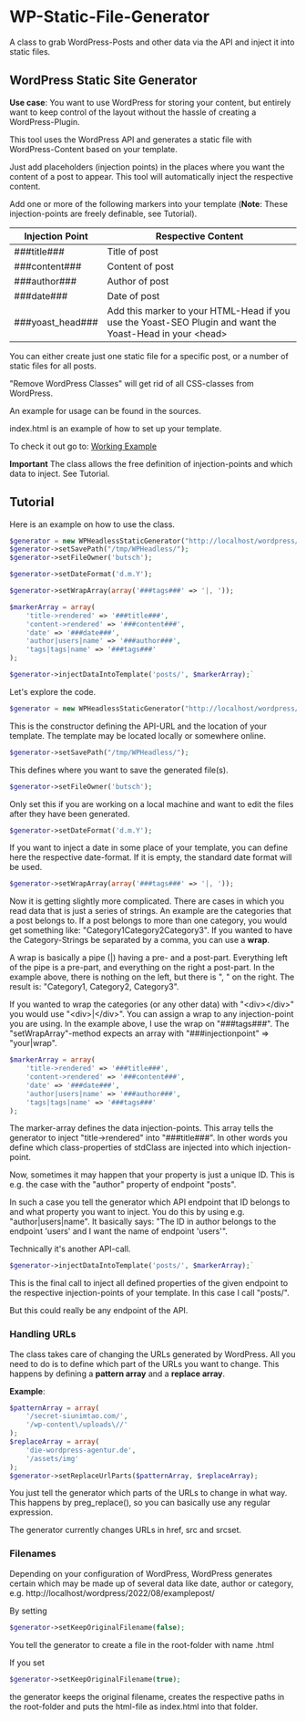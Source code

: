# WP-Static-File-Generator
A class to grab WordPress-Posts and other data via the API and inject it into static files.

## WordPress Static Site Generator

**Use case**: You want to use WordPress for storing your content, but entirely want to keep control of the layout without the hassle of creating a WordPress-Plugin.

This tool uses the WordPress API and generates a static file with WordPress-Content based on your template.

Just add placeholders (injection points) in the places where you want the content of a post to appear. This tool will automatically inject the respective content.

Add one or more of the following markers into your template (**Note**: These injection-points are freely definable, see Tutorial).

| Injection Point | Respective Content |
| --- | --- |
| ###title### | Title of post |
| ###content### | Content of post |
| ###author### | Author of post |
| ###date### | Date of post |
| ###yoast_head### | Add this marker to your HTML-Head if you use the Yoast-SEO Plugin and want the Yoast-Head in your &lt;head&gt; |

You can either create just one static file for a specific post, or a number of static files for all posts.

"Remove WordPress Classes" will get rid of all CSS-classes from WordPress.

An example for usage can be found in the sources.

index.html is an example of how to set up your template.

To check it out go to: [Working Example](https://wp-static-file-generator.die-wordpress-agentur.de/index.html)

**Important**
The class allows the free definition of injection-points and which data to inject. See Tutorial.

## Tutorial
Here is an example on how to use the class.

```php
$generator = new WPHeadlessStaticGenerator("http://localhost/wordpress/index.php/wp-json/wp/v2", "/tmp/WPHeadless/article_template2.html");
$generator->setSavePath("/tmp/WPHeadless/");
$generator->setFileOwner('butsch');

$generator->setDateFormat('d.m.Y');

$generator->setWrapArray(array('###tags###' => '|, '));

$markerArray = array(
    'title->rendered' => '###title###', 
    'content->rendered' => '###content###',
    'date' => '###date###',
    'author|users|name' => '###author###',
    'tags|tags|name' => '###tags###'
);

$generator->injectDataIntoTemplate('posts/', $markerArray);`
```

Let's explore the code.

```php 
$generator = new WPHeadlessStaticGenerator("http://localhost/wordpress/index.php/wp-json/wp/v2", "/tmp/WPHeadless/article_template2.html");`
```
This is the constructor defining the API-URL and the location of your template. The template may be located locally or somewhere online.

```php
$generator->setSavePath("/tmp/WPHeadless/");
```
This defines where you want to save the generated file(s).

```php
$generator->setFileOwner('butsch');
```
Only set this if you are working on a local machine and want to edit the files after they have been generated.

```php
$generator->setDateFormat('d.m.Y');
```
If you want to inject a date in some place of your template, you can define here the respective date-format. If it is empty, the standard date format will be used.

```php
$generator->setWrapArray(array('###tags###' => '|, '));
```
Now it is getting slightly more complicated. There are cases in which you read data that is just a series of strings. An example are the categories that a post belongs to. If a post belongs to more than one category, you would get something like: "Category1Category2Category3". If you wanted to have the Category-Strings be separated by a comma, you can use a **wrap**. 

A wrap is basically a pipe (|) having a pre- and a post-part. Everything left of the pipe is a pre-part, and everything on the right a post-part. In the example above, there is nothing on the left, but there is ", " on the right. The result is: "Category1, Category2, Category3". 

If you wanted to wrap the categories (or any other data) with "&lt;div&gt;&lt;/div&gt;" you would use "&lt;div&gt;|&lt;/div&gt;". You can assign a wrap to any injection-point you are using. In the example above, I use the wrap on "###tags###". The "setWrapArray"-method expects an array with "###injectionpoint" => "your|wrap".

```php
$markerArray = array(
    'title->rendered' => '###title###', 
    'content->rendered' => '###content###',
    'date' => '###date###',
    'author|users|name' => '###author###',
    'tags|tags|name' => '###tags###'
);
```
The marker-array defines the data injection-points. This array tells the generator to inject "title->rendered" into "###title###". In other words you define which class-properties of stdClass are injected into which injection-point.

Now, sometimes it may happen that your property is just a unique ID. This is e.g. the case with the "author" property of endpoint "posts". 

In such a case you tell the generator which API endpoint that ID belongs to and what property you want to inject. You do this by using e.g. "author|users|name". It basically says: "The ID in author belongs to the endpoint 'users' and I want the name of endpoint 'users'". 

Technically it's another API-call.

```php
$generator->injectDataIntoTemplate('posts/', $markerArray);`
```

This is the final call to inject all defined properties of the given endpoint to the respective injection-points of your template. 
In this case I call "posts/". 

But this could really be any endpoint of the API.

### Handling URLs
The class takes care of changing the URLs generated by WordPress. All you need to do is to define which part of the URLs you want to change.
This happens by defining a **pattern array** and a **replace array**.

**Example**:
```php
$patternArray = array(
    '/secret-siunimtao.com/',
    '/wp-content\/uploads\//'
);
$replaceArray = array(
    'die-wordpress-agentur.de',
    '/assets/img'
);
$generator->setReplaceUrlParts($patternArray, $replaceArray);
```
You just tell the generator which parts of the URLs to change in what way. This happens by preg_replace(), so you can basically use any regular expression.

The generator currently changes URLs in href, src and srcset.

### Filenames
Depending on your configuration of WordPress, WordPress generates certain which may be made up of several data like date, author or category, e.g.  	http://localhost/wordpress/2022/08/examplepost/

By setting

```php
$generator->setKeepOriginalFilename(false);
```

You tell the generator to create a file in the root-folder with name <slug>.html

If you set

```php
$generator->setKeepOriginalFilename(true);
```

the generator keeps the original filename, creates the respective paths in the root-folder and puts the html-file as index.html into that folder.


